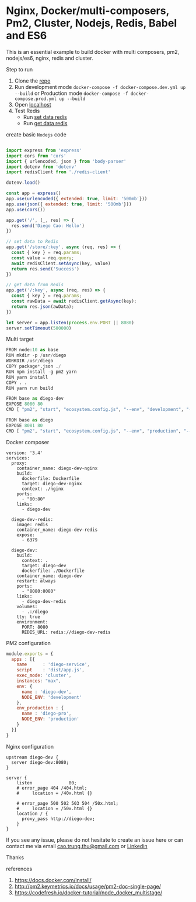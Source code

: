 # Nginx, Docker/multi-composers, Pm2, Cluster, Nodejs, Redis, Babel and ES6

This is an essential example to build docker with multi composers, pm2, nodejs/es6, nginx, redis and cluster.

Step to run
1. Clone the [repo](https://github.com/diegothucao/multi-composers-pm2-cluster-nginx-nodejs-es6-redis)
2. Run development mode `docker-compose -f docker-compose.dev.yml up --build` or Production mode `docker-compose -f docker-compose.prod.yml up --build`
3. Open [localhost](http://localhost)
4. Test Redis
	- Run [set data redis](http://localhost/store/my-key?thucao)
	- Run [get data redis](http://localhost/my-key)

create basic `Nodejs` code  
```javascript 

import express from 'express'
import cors from 'cors'
import { urlencoded, json } from 'body-parser'
import dotenv from 'dotenv'
import redisClient from './redis-client'

dotenv.load()

const app = express()
app.use(urlencoded({ extended: true, limit: '500mb'}))
app.use(json({ extended: true, limit: '500mb'}))
app.use(cors())

app.get('/', (_, res) => {
  res.send('Diego Cao: Hello')
})

// set data to Redis
app.get('/store/:key', async (req, res) => {
  const { key } = req.params;
  const value = req.query;
  await redisClient.setAsync(key, value)
  return res.send('Success')
})

// get data from Redis 
app.get('/:key', async (req, res) => {
  const { key } = req.params;
  const rawData = await redisClient.getAsync(key);
  return res.json(awData);
})

let server = app.listen(process.env.PORT || 8080)
server.setTimeout(500000)
```
Multi target 

```python
FROM node:10 as base
RUN mkdir -p /usr/diego
WORKDIR /usr/diego
COPY package*.json ./
RUN npm install -g pm2 yarn
RUN yarn install
COPY . .
RUN yarn run build

FROM base as diego-dev
EXPOSE 8080 80
CMD [ "pm2", "start", "ecosystem.config.js", "--env", "development", "--no-daemon" ]

FROM base as diego
EXPOSE 8081 80
CMD [ "pm2", "start", "ecosystem.config.js", "--env", "production", "--no-daemon" ]
```

Docker composer 

```
version: '3.4'
services:
  proxy:
    container_name: diego-dev-nginx
    build:
      dockerfile: Dockerfile
      target: diego-dev-nginx
      context: ./nginx
    ports:
      - "80:80"
    links:
      - diego-dev
  
  diego-dev-redis:
    image: redis
    container_name: diego-dev-redis
    expose:
      - 6379

  diego-dev:
    build:
      context: .
      target: diego-dev
      dockerfile: ./Dockerfile
    container_name: diego-dev
    restart: always
    ports:
      - "8080:8080"
    links:
      - diego-dev-redis
    volumes:
      - .:/diego
    tty: true
    environment:
      PORT: 8080
      REDIS_URL: redis://diego-dev-redis     
```
PM2 configuration 
```javascript
module.exports = {
  apps : [{
    name      : 'diego-service',
    script    : 'dist/app.js',
    exec_mode: 'cluster',
    instances: "max",
    env: {
      name : 'diego-dev',
      NODE_ENV: 'development'
    },
    env_production : {
      name : 'diego-pro',
      NODE_ENV: 'production'
    }
  }]
}
```

Nginx configuration 
```
upstream diego-dev {
  server diego-dev:8080;
}

server {
    listen              80;    
    # error_page 404 /404.html;
    #     location = /40x.html {}

    # error_page 500 502 503 504 /50x.html;
    #     location = /50x.html {}
    location / {
      proxy_pass http://diego-dev;
    }
}
```
	
If you see any issue, please do not hesitate to create an issue here or can contact me via email cao.trung.thu@gmail.com or [Linkedin](https://www.linkedin.com/in/diegothucao/)

Thanks
	
references
 1. https://docs.docker.com/install/	
 2. http://pm2.keymetrics.io/docs/usage/pm2-doc-single-page/
 3. https://codefresh.io/docker-tutorial/node_docker_multistage/
